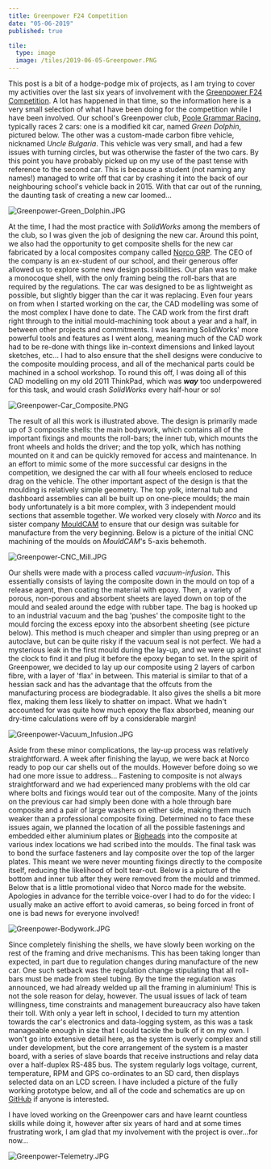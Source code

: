 ```yaml
---
title: Greenpower F24 Competition
date: "05-06-2019"
published: true

tile:
  type: image
  image: /tiles/2019-06-05-Greenpower.PNG
---
```


<script>
    import YouTube from "@bojit/svelte-components/widgets/YouTube/YouTube.svelte";
</script>

This post is a bit of a hodge-podge mix of projects, as I am trying to cover my activities over the last six years of involvement with the [Greenpower F24 Competition](https://www.greenpower.co.uk/). A lot has happened in that time, so the information here is a very small selection of what I have been doing for the competition while I have been involved.
Our school's Greenpower club, [Poole Grammar Racing](https://poolegrammarracing.webs.com/), typically races 2 cars: one is a modified kit car, named *Green Dolphin*, pictured below. The other was a custom-made carbon fibre vehicle, nicknamed *Uncle Bulgaria*. This vehicle was very small, and had a few issues with turning circles, but was otherwise the faster of the two cars.
By this point you have probably picked up on my use of the past tense with reference to the second car. This is because a student (not naming any names!) managed to write off that car by crashing it into the back of our neighbouring school's vehicle back in 2015. With that car out of the running, the daunting task of creating a new car loomed...

![Greenpower-Green_Dolphin.JPG]({import.meta.env.VITE_IMAGE_BASE}/posts/Greenpower-Green_Dolphin.JPG)

At the time, I had the most practice with *SolidWorks* among the members of the club, so I was given the job of designing the new car. Around this point, we also had the opportunity to get composite shells for the new car fabricated by a local composites company called [Norco GRP](https://www.norco.co.uk/). The CEO of the company is an ex-student of our school, and their generous offer allowed us to explore some new design possibilities. Our plan was to make a monocoque shell, with the only framing being the roll-bars that are required by the regulations. The car was designed to be as lightweight as possible, but slightly bigger than the car it was replacing.
Even four years on from when I started working on the car, the CAD modelling was some of the most complex I have done to date. The CAD work from the first draft right through to the initial mould-machining took about a year and a half, in between other projects and commitments. I was learning SolidWorks' more powerful tools and features as I went along, meaning much of the CAD work had to be re-done with things like in-context dimensions and linked layout sketches, etc... I had to also ensure that the shell designs were conducive to the composite moulding process, and all of the mechanical parts could be machined in a school workshop. To round this off, I was doing all of this CAD modelling on my old 2011 ThinkPad, which was ***way*** too underpowered for this task, and would crash *SolidWorks* every half-hour or so!

![Greenpower-Car_Composite.PNG]({import.meta.env.VITE_IMAGE_BASE}/posts/Greenpower-Car_Composite.PNG)

The result of all this work is illustrated above. The design is primarily made up of 3 composite shells: the main bodywork, which contains all of the important fixings and mounts the roll-bars; the inner tub, which mounts the front wheels and holds the driver; and the top yolk, which has nothing mounted on it and can be quickly removed for access and maintenance. In an effort to mimic some of the more successful car designs in the competition, we designed the car with all four wheels enclosed to reduce drag on the vehicle. The other important aspect of the design is that the moulding is relatively simple geometry. The top yolk, internal tub and dashboard assemblies can all be built up on one-piece moulds; the main body unfortunately is a bit more complex, with 3 independent mould sections that assemble together. We worked very closely with *Norco* and its sister company [MouldCAM](https://www.mouldcam.com/) to ensure that our design was suitable for manufacture from the very beginning. Below is a picture of the initial CNC machining of the moulds on *MouldCAM*'s 5-axis behemoth.

![Greenpower-CNC_Mill.JPG]({import.meta.env.VITE_IMAGE_BASE}/posts/Greenpower-CNC_Mill.JPG)

Our shells were made with a process called *vacuum-infusion*. This essentially consists of laying the composite down in the mould on top of a release agent, then coating the material with epoxy. Then, a variety of porous, non-porous and absorbent sheets are layed down on top of the mould and sealed around the edge with rubber tape. The bag is hooked up to an industrial vacuum and the bag 'pushes' the composite tight to the mould forcing the excess epoxy into the absorbent sheeting (see picture below). This method is much cheaper and simpler than using prepreg or an autoclave, but can be quite risky if the vacuum seal is not perfect. We had a mysterious leak in the first mould during the lay-up, and we were up against the clock to find it and plug it before the epoxy began to set.
In the spirit of Greenpower, we decided to lay up our composite using 2 layers of carbon fibre, with a layer of 'flax' in between. This material is similar to that of a hessian sack and has the advantage that the offcuts from the manufacturing process are biodegradable. It also gives the shells a bit more flex, making them less likely to shatter on impact. What we hadn't accounted for was quite how much epoxy the flax absorbed, meaning our dry-time calculations were off by a considerable margin!

![Greenpower-Vacuum_Infusion.JPG]({import.meta.env.VITE_IMAGE_BASE}/posts/Greenpower-Vacuum_Infusion.JPG)

Aside from these minor complications, the lay-up process was relatively straightforward. A week after finishing the layup, we were back at Norco ready to pop our car shells out of the moulds. However before doing so we had one more issue to address...
Fastening to composite is not always straightforward and we had experienced many problems with the old car where bolts and fixings would tear out of the composite. Many of the joints on the previous car had simply been done with a hole through bare composite and a pair of large washers on either side, making them much weaker than a professional composite fixing. Determined no to face these issues again, we planned the location of all the possible fastenings and embedded either aluminium plates or [Bigheads](https://www.bighead.co.uk/) into the composite at various index locations we had scribed into the moulds. The final task was to bond the surface fasteners and lay composite over the top of the larger plates. This meant we were never mounting fixings directly to the composite itself, reducing the likelihood of bolt tear-out. Below is a picture of the bottom and inner tub after they were removed from the mould and trimmed. Below that is a little promotional video that Norco made for the website. Apologies in advance for the terrible voice-over I had to do for the video: I usually make an active effort to avoid cameras, so being forced in front of one is bad news for everyone involved!

![Greenpower-Bodywork.JPG]({import.meta.env.VITE_IMAGE_BASE}/posts/Greenpower-Bodywork.JPG)

<YouTube src="https://www.youtube.com/embed/ybe3tVkQRCo"/>

Since completely finishing the shells, we have slowly been working on the rest of the framing and drive mechanisms. This has been taking longer than expected, in part due to regulation changes during manufacture of the new car. One such setback was the regulation change stipulating that all roll-bars must be made from steel tubing. By the time the regulation was announced, we had already welded up all the framing in aluminium!
This is not the sole reason for delay, however. The usual issues of lack of team willingness, time constraints and management bureaucracy also have taken their toll. With only a year left in school, I decided to turn my attention towards the car's electronics and data-logging system, as this was a task manageable enough in size that I could tackle the bulk of it on my own. I won't go into extensive detail here, as the system is overly complex and still under development, but the core arrangement of the system is a master board, with a series of slave boards that receive instructions and relay data over a half-duplex RS-485 bus. The system regularly logs voltage, current, temperature, RPM and GPS co-ordinates to an SD card, then displays selected data on an LCD screen. I have included a picture of the fully working prototype below, and all of the code and schematics are up on [GitHub](https://github.com/BOJIT/Greenpower-Datalogging-System) if anyone is interested.

I have loved working on the Greenpower cars and have learnt countless skills while doing it, however after six years of hard and at some times frustrating work, I am glad that my involvement with the project is over...for now...

![Greenpower-Telemetry.JPG]({import.meta.env.VITE_IMAGE_BASE}/posts/Greenpower-Telemetry.JPG)
